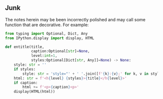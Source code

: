 ## Junk

The notes herein may be been incorrectly polished and may call some function that are decorative. For example:

```python
from typing import Optional, Dict, Any
from IPython.display import display, HTML

def entitle(title, 
            caption:Optional[str]=None, 
            level:int=1,
            styles:Optional[Dict[str, Any]]=None) -> None:
    style: str = ''
    if styles:
        style: str = 'style="' + ' '.join([f'{k}:{v};' for k, v in styles.items()]) +'"'
    html: str = f'<h{level} {styles}>{title}</h{level}>'
    if caption:
        html += f'<p>{caption}<p>'
    display(HTML(html))
```